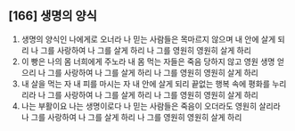 ## [166] 생명의 양식

1) 생명의 양식인 나에게로 오너라 나 믿는 사람들은 목마르지 않으며 내 안에 살게 되리 나 그를 사랑하여 나 그를 살게 하리 나 그를 영원히 영원히 살게 하리
2) 이 빵은 나의 몸 너희에게 주노라 내 몸 먹는 자들은 죽음 당하지 않고 영원 생명 얻으리 나 그를 사랑하여 나 그를 살게 하리 나 그를 영원히 영원히 살게 하리
3) 내 살을 먹는 자 내 피를 마시는 자 내 안에 살게 되리 끝없는 행복 속에 평화를 누리리라 나 그를 사랑하여 나 그를 살게 하리 나 그를 영원히 영원히 살게 하리
4) 나는 부활이요 나는 생명이로다 나 믿는 사람들은 죽음이 오더라도 영원히 살리라 나 그를 사랑하여 나 그를 살게 하리 나 그를 영원히 영원히 살게 하리
